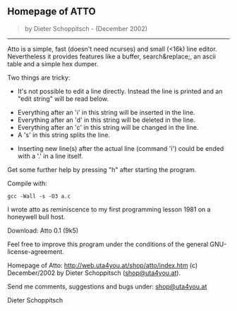 Homepage of ATTO
-
> by Dieter Schoppitsch - (December 2002)
---
Atto is a simple, fast (doesn't need ncurses) and small (<16k) line editor.
Nevertheless it provides features like a buffer, search&replace;, an ascii table and a simple hex dumper.

Two things are tricky:
* It's not possible to edit a line directly. Instead the line is printed and an "edit string" will be read below.
- Everything after an 'i' in this string will be inserted in the line.
- Everything after an 'd' in this string will be deleted in the line.
- Everything after an 'c' in this string will be changed in the line.
- A 's' in this string splits the line.
* Inserting new line(s) after the actual line (command 'i') could be ended with a '.' in a line itself.

Get some further help by pressing "h" after starting the program.

Compile with: 

```
gcc -Wall -s -O3 a.c
```

I wrote atto as reminiscence to my first programming lesson 1981 on a honeywell bull host.

Download: Atto 0.1 (9k5)

Feel free to improve this program under the conditions of the general GNU-license-agreement.

Homepage of Atto: http://web.uta4you.at/shop/atto/index.htm
(c) December/2002 by Dieter Schoppitsch (shop@uta4you.at).

Send me comments, suggestions and bugs under: shop@uta4you.at

Dieter Schoppitsch
